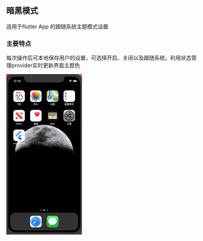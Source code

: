 ## 暗黑模式

适用于flutter App 的跟随系统主题模式设置

### 主要特点
每次操作后可本地保存用户的设置，可选择开启、关闭以及跟随系统，利用状态管理provider实时更新界面主题色

![image](https://github.com/fantasyStyle/darkModel/blob/master/images/test.gif)
